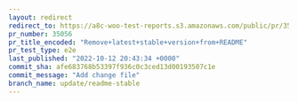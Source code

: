 ```yaml
---
layout: redirect
redirect_to: https://a8c-woo-test-reports.s3.amazonaws.com/public/pr/35056/e2e/index.html
pr_number: 35056
pr_title_encoded: "Remove+latest+stable+version+from+README"
pr_test_type: e2e
last_published: "2022-10-12 20:43:34 +0000"
commit_sha: afe683768b53397f936c0c3ced13d00193507c1e
commit_message: "Add change file"
branch_name: update/readme-stable
---
```

